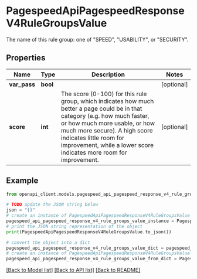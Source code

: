 # PagespeedApiPagespeedResponseV4RuleGroupsValue

The name of this rule group: one of \"SPEED\", \"USABILITY\", or \"SECURITY\".

## Properties

Name | Type | Description | Notes
------------ | ------------- | ------------- | -------------
**var_pass** | **bool** |  | [optional] 
**score** | **int** | The score (0-100) for this rule group, which indicates how much better a page could be in that category (e.g. how much faster, or how much more usable, or how much more secure). A high score indicates little room for improvement, while a lower score indicates more room for improvement. | [optional] 

## Example

```python
from openapi_client.models.pagespeed_api_pagespeed_response_v4_rule_groups_value import PagespeedApiPagespeedResponseV4RuleGroupsValue

# TODO update the JSON string below
json = "{}"
# create an instance of PagespeedApiPagespeedResponseV4RuleGroupsValue from a JSON string
pagespeed_api_pagespeed_response_v4_rule_groups_value_instance = PagespeedApiPagespeedResponseV4RuleGroupsValue.from_json(json)
# print the JSON string representation of the object
print(PagespeedApiPagespeedResponseV4RuleGroupsValue.to_json())

# convert the object into a dict
pagespeed_api_pagespeed_response_v4_rule_groups_value_dict = pagespeed_api_pagespeed_response_v4_rule_groups_value_instance.to_dict()
# create an instance of PagespeedApiPagespeedResponseV4RuleGroupsValue from a dict
pagespeed_api_pagespeed_response_v4_rule_groups_value_from_dict = PagespeedApiPagespeedResponseV4RuleGroupsValue.from_dict(pagespeed_api_pagespeed_response_v4_rule_groups_value_dict)
```
[[Back to Model list]](../README.md#documentation-for-models) [[Back to API list]](../README.md#documentation-for-api-endpoints) [[Back to README]](../README.md)


